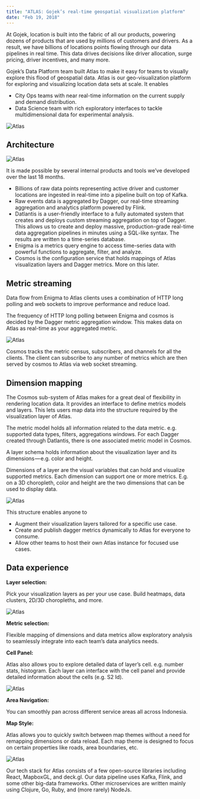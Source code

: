 ```yaml
---
title: "ATLAS: Gojek’s real-time geospatial visualization platform"
date: "Feb 19, 2018"
---
```


At Gojek, location is built into the fabric of all our products, powering dozens of products that are used by millions of customers and drivers.
As a result, we have billions of locations points flowing through our data pipelines in real time. This data drives decisions like driver allocation, surge pricing, driver incentives, and many more.

Gojek’s Data Platform team built Atlas to make it easy for teams to visually explore this flood of geospatial data. Atlas is our geo-visualization platform for exploring and visualizing location data sets at scale. It enables

- City Ops teams with near real-time information on the current supply and demand distribution.
- Data Science team with rich exploratory interfaces to tackle multidimensional data for experimental analysis.

![Atlas](/img/atlas_home.png)

## Architecture

![Atlas](/img/atlas_arch.png)

It is made possible by several internal products and tools we’ve developed over the last 18 months.

- Billions of raw data points representing active driver and customer locations are ingested in real-time into a pipeline built on top of Kafka.
- Raw events data is aggregated by Dagger, our real-time streaming aggregation and analytics platform powered by Flink.
- Datlantis is a user-friendly interface to a fully automated system that creates and deploys custom streaming aggregation on top of Dagger. This allows us to create and deploy massive, production-grade real-time data aggregation pipelines in minutes using a SQL-like syntax. The results are written to a time-series database.
- Enigma is a metrics query engine to access time-series data with powerful functions to aggregate, filter, and analyze.
- Cosmos is the configuration service that holds mappings of Atlas visualization layers and Dagger metrics. More on this later.

## Metric streaming

Data flow from Enigma to Atlas clients uses a combination of HTTP long polling and web sockets to improve performance and reduce load.

The frequency of HTTP long polling between Enigma and cosmos is decided by the Dagger metric aggregation window. This makes data on Atlas as real-time as your aggregated metric.

![Atlas](/img/atlas_metric.png)

Cosmos tracks the metric census, subscribers, and channels for all the clients. The client can subscribe to any number of metrics which are then served by cosmos to Atlas via web socket streaming.

## Dimension mapping

The Cosmos sub-system of Atlas makes for a great deal of flexibility in rendering location data. It provides an interface to define metrics models and layers. This lets users map data into the structure required by the visualization layer of Atlas.

The metric model holds all information related to the data metric. e.g. supported data types, filters, aggregations windows. For each Dagger created through Datlantis, there is one associated metric model in Cosmos.

A layer schema holds information about the visualization layer and its dimensions — e.g. color and height.

Dimensions of a layer are the visual variables that can hold and visualize supported metrics. Each dimension can support one or more metrics. E.g. on a 3D choropleth, color and height are the two dimensions that can be used to display data.

![Atlas](/img/atlas_schema.png)

This structure enables anyone to

- Augment their visualization layers tailored for a specific use case.
- Create and publish dagger metrics dynamically to Atlas for everyone to consume.
- Allow other teams to host their own Atlas instance for focused use cases.

## Data experience

**Layer selection:**

Pick your visualization layers as per your use case. Build heatmaps, data clusters, 2D/3D choropleths, and more.

![Atlas](/img/atlas_2.png)

**Metric selection:**

Flexible mapping of dimensions and data metrics allow exploratory analysis to seamlessly integrate into each team’s data analytics needs.

**Cell Panel:**

Atlas also allows you to explore detailed data of layer’s cell. e.g. number stats, histogram. Each layer can interface with the cell panel and provide detailed information about the cells (e.g. S2 Id).

![Atlas](/img/atlas_panel.png)

**Area Navigation:**

You can smoothly pan across different service areas all across Indonesia.

**Map Style:**

Atlas allows you to quickly switch between map themes without a need for remapping dimensions or data reload. Each map theme is designed to focus on certain properties like roads, area boundaries, etc.

![Atlas](/img/atlas_map.png)

Our tech stack for Atlas consists of a few open-source libraries including React, MapboxGL, and deck.gl. Our data pipeline uses Kafka, Flink, and some other big-data frameworks. Other microservices are written mainly using Clojure, Go, Ruby, and (more rarely) NodeJs.
